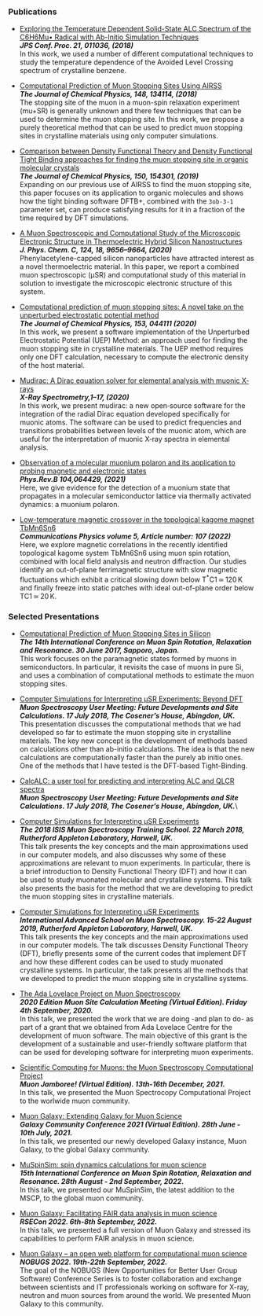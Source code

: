 ### Publications

* [Exploring the Temperature Dependent Solid-State ALC Spectrum of the C6H6Mu• Radical with Ab-Initio Simulation Techniques](https://journals.jps.jp/doi/pdf/10.7566/JPSCP.21.011036) \
**_JPS Conf. Proc. 21, 011036, (2018)_** \
In this work, we used a number of different computational techniques to study the temperature dependence of the Avoided Level Crossing spectrum of crystalline benzene.

* [Computational Prediction of Muon Stopping Sites Using AIRSS](https://aip.scitation.org/doi/pdf/10.1063/1.5024450 )\
  **_The Journal of Chemical Physics, 148, 134114, (2018)_**\
The stopping site of the muon in a muon-spin relaxation experiment (mu+SR) is generally unknown and there few techniques that can be used to determine the muon stopping site. In this work, we propose a purely theoretical method that can be used to predict muon stopping sites in crystalline materials using only computer simulations.

* [Comparison between Density Functional Theory and Density Functional Tight Binding approaches for finding the muon stopping site in organic molecular crystals](https://aip.scitation.org/doi/10.1063/1.5085197)\
**_The Journal of Chemical Physics, 150, 154301, (2019)_**\
Expanding on our previous use of AIRSS to find the muon stopping site, this paper focuses on its application to organic molecules and shows how the tight binding software DFTB+, combined with the `3ob-3-1` parameter set, can produce satisfying results for it in a fraction of the time required by DFT simulations.

* [A Muon Spectroscopic and Computational Study of the Microscopic Electronic Structure in Thermoelectric Hybrid Silicon Nanostructures](https://pubs.acs.org/doi/abs/10.1021/acs.jpcc.9b11717)\
**_J. Phys. Chem. C, 124, 18, 9656–9664, (2020)_**\
Phenylacetylene-capped silicon nanoparticles have attracted interest as a novel thermoelectric material. In this paper, we report a combined muon spectroscopic (μSR) and computational study of this material in solution to investigate the microscopic electronic structure of this system.

* [Computational prediction of muon stopping sites: A novel take on the unperturbed electrostatic potential method](https://aip.scitation.org/doi/10.1063/5.0012381)\
**_The Journal of Chemical Physics, 153, 044111 (2020)_**\
In this work, we present a software implementation of the Unperturbed Electrostatic Potential (UEP) Method: an approach used for finding the muon stopping site in crystalline materials. The UEP method requires only one DFT calculation, necessary to compute the electronic density of the host material. 

* [Mudirac: A Dirac equation solver for elemental analysis with muonic X‐rays](https://onlinelibrary.wiley.com/doi/full/10.1002/xrs.3212)\
**_X-Ray Spectrometry,1–17, (2020)_**\
In this work, we present mudirac: a new open‐source software for the integration of the radial Dirac equation developed specifically for muonic atoms. The software can be used to predict frequencies and transitions probabilities between levels of the muonic atom, which are useful for the interpretation of muonic X‐ray spectra in elemental analysis. 

* [Observation of a molecular muonium polaron and its application to probing magnetic and electronic states](https://journals.aps.org/prb/abstract/10.1103/PhysRevB.104.064429)\
**_Phys.Rev.B 104,064429, (2021)_**\
Here, we give evidence for the detection of a muonium state that propagates in a molecular semiconductor lattice via thermally activated dynamics: a muonium polaron. 

* [Low-temperature magnetic crossover in the topological kagome magnet TbMn6Sn6](https://www.nature.com/articles/s42005-022-00885-4)\
**_Communications Physics volume 5, Article number: 107 (2022)_**\
Here, we explore magnetic correlations in the recently identified topological kagome system TbMn6Sn6 using muon spin rotation, combined with local field analysis and neutron diffraction. Our studies identify an out-of-plane ferrimagnetic structure with slow magnetic fluctuations which exhibit a critical slowing down below T<sup>*</sup>C1 ≃ 120 K and finally freeze into static patches with ideal out-of-plane order below TC1 ≃ 20 K.


### Selected Presentations

* [Computational Prediction of Muon Stopping Sites in Silicon](https://leandro-liborio.github.io/files/MuSR2017.pdf)\
**_The 14th International Conference on Muon Spin Rotation, Relaxation and Resonance. 30 June 2017, Sapporo, Japan._**\
This work focuses on the paramagnetic states formed by muons in semiconductors. In particular, it revisits the case of muons in pure Si, and uses a combination of computational methods to estimate the muon stopping sites.

* [Computer Simulations for Interpreting µSR Experiments: Beyond DFT](https://leandro-liborio.github.io/files/MuonStoppingSite2018.pdf)\
  **_Muon Spectroscopy User Meeting: Future Developments and Site Calculations.
   17 July 2018, The Cosener’s House, Abingdon, UK._**\
This presentation discusses the computational methods that we had developed so far to estimate the muon stopping site in crystalline materials. The key new concept is the development of methods based on calculations other than ab-initio calculations. The idea is that the new calculations are computationally faster than the purely ab initio ones. One of the methods that I have tested is the DFT-based Tight-Binding.

* [CalcALC: a user tool for predicting and interpreting ALC and QLCR spectra](https://www.isis.stfc.ac.uk/Pages/MuonUserMeeting2018_Pratt.pdf)\
**_Muon Spectroscopy User Meeting: Future Developments and Site Calculations. 17 July 2018, The Cosener’s House, Abingdon, UK._**\

* [Computer Simulations for Interpreting μSR Experiments](https://leandro-liborio.github.io/talks/22-03-2018-talk)\
**_The 2018 ISIS Muon Spectroscopy Training School.  22 March 2018, Rutherford Appleton Laboratory, Harwell, UK._**\
This talk presents the key concepts and the main approximations used in our computer models, and also discusses why some of these approximations are relevant to muon experiments. In particular, there is a brief introduction to Density Functional Theory (DFT) and how it can be used to study muonated molecular and crystalline systems. This talk also presents the basis for the method that we are developing to predict the muon stopping sites in crystalline materials.

* [Computer Simulations for Interpreting μSR Experiments](https://www.isis.stfc.ac.uk/Pages/Muon-Spectroscopy-Advanced-School.aspx)\
**_International Advanced School on Muon Spectroscopy.  15-22 August 2019, Rutherford Appleton Laboratory, Harwell, UK._**\
This talk presents the key concepts and the main approximations used in our computer models. The talk discusses Density Functional Theory (DFT), briefly presents some of the current codes that implement DFT and how these different codes can be used to study muonated crystalline systems. In particular, the talk presents all the methods that we developed to predict the muon stopping site in crystalline systems. 

* [The Ada Lovelace Project on Muon Spectroscopy](https://www.scd.stfc.ac.uk/Pages/Muon-Site-Calculation-Meeting-2020.aspx)\
**_2020 Edition Muon Site Calculation Meeting (Virtual Edition). Friday 4th September, 2020._**\
In this talk, we presented the work that we are doing -and plan to do- as part of a grant that we obtained from Ada Lovelace Centre for the development of muon software. The main objective of this grant is the development of a sustainable and user-friendly software platform that can be used for developing software for interpreting muon experiments.

* [Scientific Computing for Muons: the Muon Spectroscopy Computational Project](https://www.isis.stfc.ac.uk/Pages/Muon-User-Meeting-2021.aspx)\
**_Muon Jamboree! (Virtual Edition).  13th-16th December, 2021._**\
In this talk, we presented the Muon Spectrocopy Computational Project to the worlwide muon community.

* [Muon Galaxy: Extending Galaxy for Muon Science](https://gcc2021.sched.com/event/jo6t/muon-galaxy-extending-galaxy-for-muon-science)\
**_Galaxy Community Conference 2021 (Virtual Edition).  28th June - 10th July, 2021._**\
In this talk, we presented our newly developed Galaxy instance, Muon Galaxy, to the global Galaxy community. 

* [MuSpinSim: spin dynamics calculations for muon science](https://indico.stfc.ac.uk/event/53/)\
**_15th International Conference on Muon Spin Rotation, Relaxation and Resonance.  28th August - 2nd September, 2022._**\
In this talk, we presented our MuSpinSim, the latest addition to the MSCP, to the global muon community. 

* [Muon Galaxy: Facilitating FAIR data analysis in muon science](https://rsecon2022.society-rse.org/)\
**_RSECon 2022. 6th-8th September, 2022._**\
In this talk, we presented a full version of Muon Galaxy and stressed its capabilities to perform FAIR analysis in muon science.

* [Muon Galaxy – an open web platform for computational muon science](https://indico.psi.ch/event/12738/)\
**_NOBUGS 2022. 19th-22th September, 2022._**\
The goal of the NOBUGS (New Opportunities for Better User Group Software) Conference Series is to foster collaboration and exchange between scientists and IT professionals working on software for X-ray, neutron and muon sources from around the world.  We presented Muon Galaxy to this community.





